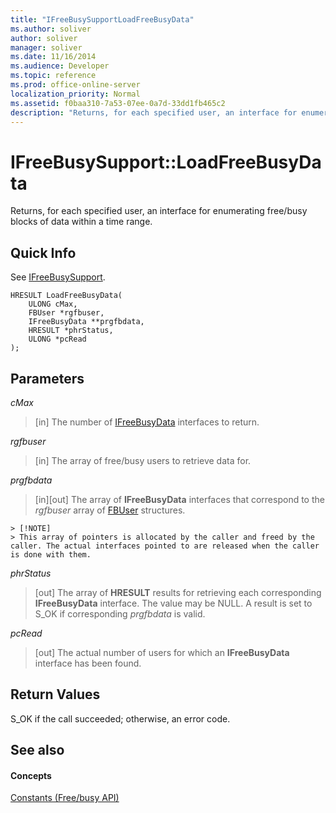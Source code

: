 ```yaml
---
title: "IFreeBusySupportLoadFreeBusyData"
ms.author: soliver
author: soliver
manager: soliver
ms.date: 11/16/2014
ms.audience: Developer
ms.topic: reference
ms.prod: office-online-server
localization_priority: Normal
ms.assetid: f0baa310-7a53-07ee-0a7d-33dd1fb465c2
description: "Returns, for each specified user, an interface for enumerating free/busy blocks of data within a time range."
---
```


# IFreeBusySupport::LoadFreeBusyData

Returns, for each specified user, an interface for enumerating free/busy blocks of data within a time range. 
  
## Quick Info

See [IFreeBusySupport](ifreebusysupport.md).
  
```
HRESULT LoadFreeBusyData( 
    ULONG cMax,  
    FBUser *rgfbuser, 
    IFreeBusyData **prgfbdata,  
    HRESULT *phrStatus, 
    ULONG *pcRead 
);
```

## Parameters

 _cMax_
  
> [in] The number of [IFreeBusyData](ifreebusydata.md) interfaces to return. 
    
 _rgfbuser_
  
> [in] The array of free/busy users to retrieve data for.
    
 _prgfbdata_
  
> [in][out] The array of **IFreeBusyData** interfaces that correspond to the  _rgfbuser_ array of [FBUser](fbuser.md) structures. 
    
    > [!NOTE]
    > This array of pointers is allocated by the caller and freed by the caller. The actual interfaces pointed to are released when the caller is done with them. 
  
 _phrStatus_
  
> [out] The array of **HRESULT** results for retrieving each corresponding **IFreeBusyData** interface. The value may be NULL. A result is set to S_OK if corresponding  _prgfbdata_ is valid. 
    
 _pcRead_
  
>  [out] The actual number of users for which an **IFreeBusyData** interface has been found. 
    
## Return Values

S_OK if the call succeeded; otherwise, an error code.
  
## See also

#### Concepts

[Constants (Free/busy API)](constants-free-busy-api.md)

